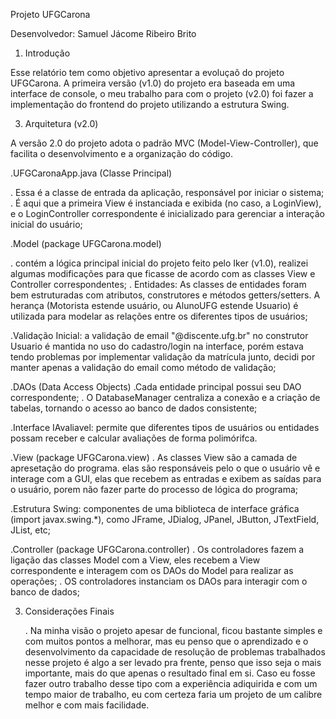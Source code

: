   Projeto UFGCarona

Desenvolvedor: Samuel Jácome Ribeiro Brito

1. Introdução

Esse relatório tem como objetivo apresentar a evoluçaõ do projeto UFGCarona. A primeira versão (v1.0) do projeto era baseada em uma interface de console, o meu trabalho para com o projeto (v2.0) foi fazer a implementação do frontend do projeto utilizando a estrutura Swing.

3. Arquitetura (v2.0)

A versão 2.0 do projeto adota o padrão MVC (Model-View-Controller), que facilita o desenvolvimento e a organização do código.

.UFGCaronaApp.java (Classe Principal)

   . Essa é a classe de entrada da aplicação, responsável por iniciar o sistema;
   . É aqui que a primeira View é instanciada e exibida (no caso, a LoginView), e o LoginController correspondente é inicializado para gerenciar a interação inicial do usuário;

.Model (package UFGCarona.model)

  . contém a lógica principal inicial do projeto feito pelo Iker (v1.0), realizei algumas modificações para que ficasse de acordo com as classes View e Controller correspondentes;
   . Entidades: As classes de entidades foram bem estruturadas com atributos, construtores e métodos getters/setters. A herança (Motorista estende usuário, ou AlunoUFG estende Usuario) é utilizada para modelar as relações entre os diferentes tipos de usuários;

   .Validação Inicial: a validação de email "@discente.ufg.br" no construtor Usuario é mantida no uso do cadastro/login na interface, porém estava tendo problemas por implementar validação da matrícula junto, decidi por manter apenas a validação do email como método de validação;

   
   .DAOs (Data Access Objects)
     .Cada entidade principal possui seu DAO correspondente;
     . O DatabaseManager centraliza a conexão e a criação de tabelas, tornando o acesso ao banco de dados consistente;
   
   .Interface IAvaliavel: permite que diferentes tipos de usuários ou entidades possam receber e calcular avaliações de forma polimórifca.


.View (package UFGCarona.view)
  . As classes View são a camada de apresetação do programa. elas são responsáveis pelo o que o usuário vê e interage com a GUI, elas que recebem as entradas e exibem as saídas para o usuário, porem não fazer parte do processo de lógica do programa;
  
  .Estrutura Swing: componentes de uma biblioteca de interface gráfica (import javax.swing.*), como JFrame, JDialog, JPanel, JButton, JTextField, JList, etc;

.Controller (package UFGCarona.controller)
  . Os controladores fazem a ligação das classes Model com a View, eles recebem a View correspondente e interagem com os DAOs do Model para realizar as operações;
  . OS controladores instanciam os DAOs para interagir com o banco de dados;

  
3. Considerações Finais

   . Na minha visão o projeto apesar de funcional, ficou bastante simples e com muitos pontos a melhorar, mas eu penso que o aprendizado e o desenvolvimento da capacidade de resolução de problemas trabalhados nesse projeto é algo a ser levado pra frente, penso que isso seja o mais importante, mais do que apenas o resultado final em si. Caso eu fosse fazer outro trabalho desse tipo com a experiência adiquirida e com um tempo maior de trabalho, eu com certeza faria um projeto de um calibre melhor e com mais facilidade.
